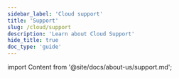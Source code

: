 ```yaml
---
sidebar_label: 'Cloud support'
title: 'Support'
slug: /cloud/support
description: 'Learn about Cloud Support'
hide_title: true
doc_type: 'guide'
---
```


import Content from '@site/docs/about-us/support.md';

<Content />
